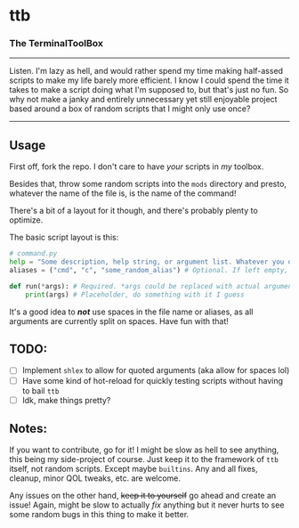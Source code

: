 # ttb
### The TerminalToolBox
---
Listen. I'm lazy as hell, and would rather spend my time making half-assed scripts to make my life
barely more efficient. I know I could spend the time it takes to make a script doing what I'm supposed
to, but that's just no fun. So why not make a janky and entirely unnecessary yet still enjoyable
project based around a box of random scripts that I might only use once?

---

## Usage

First off, fork the repo. I don't care to have *your* scripts in *my* toolbox.

Besides that, throw some random scripts into the `mods` directory and presto, whatever the name
of the file is, is the name of the command!

There's a bit of a layout for it though, and there's probably plenty to optimize.

The basic script layout is this:


```python
# command.py
help = "Some description, help string, or argument list. Whatever you decide." # Optional. Will be left blank if it doesn't exist
aliases = ("cmd", "c", "some_random_alias") # Optional. If left empty, it can only be run from the name of the file.

def run(*args): # Required. *args could be replaced with actual argument names
    print(args) # Placeholder, do something with it I guess
```
It's a good idea to __*not*__ use spaces in the file name or aliases, as all arguments are currently split on spaces.
Have fun with that!

## TODO:
- [ ] Implement `shlex` to allow for quoted arguments (aka allow for spaces lol)
- [ ] Have some kind of hot-reload for quickly testing scripts without having to bail `ttb`
- [ ] Idk, make things pretty?

## Notes:

If you want to contribute, go for it! I might be slow as hell to see anything, this being my side-project of course.
Just keep it to the framework of `ttb` itself, not random scripts. Except maybe `builtins`.
Any and all fixes, cleanup, minor QOL tweaks, etc. are welcome.

Any issues on the other hand, ~~keep it to yourself~~ go ahead and create an issue! Again, might be slow to actually *fix* anything
but it never hurts to see some random bugs in this thing to make it better.